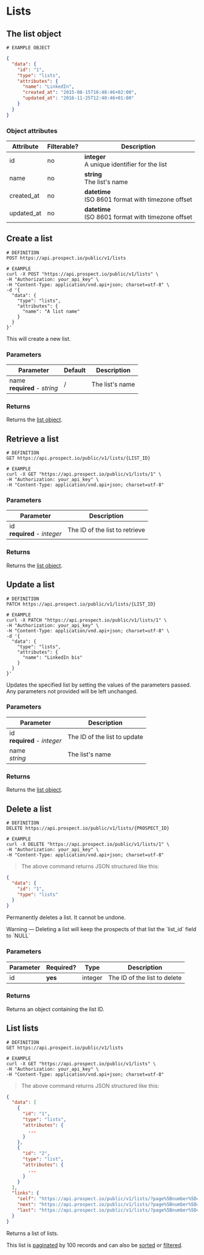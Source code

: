 # Lists
## The list object
```
# EXAMPLE OBJECT
```

```json
{
  "data": {
    "id": "1",
    "type": "lists",
    "attributes": {
      "name": "LinkedIn",
      "created_at": "2015-08-15T16:48:46+02:00",
      "updated_at": "2016-11-25T12:40:46+01:00"
    }
  }
}
```

### Object attributes
Attribute | Filterable? | Description
--------- | ----------- | -----------
id | no | **integer** <br />A unique identifier for the list
name | no | **string** <br />The list's name
created_at | no | **datetime** <br />ISO 8601 format with timezone offset
updated_at | no | **datetime** <br />ISO 8601 format with timezone offset


## Create a list
```shell
# DEFINITION
POST https://api.prospect.io/public/v1/lists

# EXAMPLE
curl -X POST "https://api.prospect.io/public/v1/lists" \
-H "Authorization: your_api_key" \
-H "Content-Type: application/vnd.api+json; charset=utf-8" \
-d '{
  "data": {
    "type": "lists",
    "attributes": {
      "name": "A list name"
    }
  }
}'
```

This will create a new list.

### Parameters
Parameter | Default | Description
--------- | ------- | ------------
name<br />**required** - *string* | / | The list's name

### Returns
Returns the [list object](#the-list-object).

## Retrieve a list
```shell
# DEFINITION
GET https://api.prospect.io/public/v1/lists/{LIST_ID}

# EXAMPLE
curl -X GET "https://api.prospect.io/public/v1/lists/1" \
-H "Authorization: your_api_key" \
-H "Content-Type: application/vnd.api+json; charset=utf-8"
```

### Parameters
Parameter | Description
--------- | -----------
id<br />**required** - *integer* | The ID of the list to retrieve

### Returns
Returns the [list object](#the-list-object).

## Update a list
```shell
# DEFINITION
PATCH https://api.prospect.io/public/v1/lists/{LIST_ID}

# EXAMPLE
curl -X PATCH "https://api.prospect.io/public/v1/lists/1" \
-H "Authorization: your_api_key" \
-H "Content-Type: application/vnd.api+json; charset=utf-8" \
-d '{
  "data": {
    "type": "lists",
    "attributes": {
      "name": "LinkedIn bis"
    }
  }
}'
```

Updates the specified list by setting the values of the parameters passed. Any parameters not provided will be left unchanged.

### Parameters
Parameter | Description
--------- | -----------
id<br />**required** - *integer* | The ID of the list to update
name<br />*string* | The list's name

### Returns
Returns the [list object](#the-list-object).

## Delete a list
```shell
# DEFINITION
DELETE https://api.prospect.io/public/v1/lists/{PROSPECT_ID}

# EXAMPLE
curl -X DELETE "https://api.prospect.io/public/v1/lists/1" \
-H "Authorization: your_api_key" \
-H "Content-Type: application/vnd.api+json; charset=utf-8"
```

> The above command returns JSON structured like this:

```json
{
  "data": {
    "id": "1",
    "type": "lists"
  }
}
```

Permanently deletes a list. It cannot be undone.

<aside class="notice">
Warning — Deleting a list will keep the prospects of that list the `list_id` field to `NULL`
</aside>

### Parameters
Parameter | Required? | Type | Description
--------- | --------- | -----| -----------
id | **yes** | integer | The ID of the list to delete

### Returns
Returns an object containing the list ID.

## List lists

```shell
# DEFINITION
GET https://api.prospect.io/public/v1/lists

# EXAMPLE
curl -X GET "https://api.prospect.io/public/v1/lists" \
-H "Authorization: your_api_key" \
-H "Content-Type: application/vnd.api+json; charset=utf-8"
```

> The above command returns JSON structured like this:

```json
{
  "data": [
    {
      "id": "1",
      "type": "lists",
      "attributes": {
        ...
      }
    },
    {
      "id": "2",
      "type": "list",
      "attributes": {
        ...
      }
    }
  ],
  "links": {
    "self": "https://api.prospect.io/public/v1/lists/?page%5Bnumber%5D=1&page%5Bsize%5D=100",
    "next": "https://api.prospect.io/public/v1/lists/?page%5Bnumber%5D=2&page%5Bsize%5D=100",
    "last": "https://api.prospect.io/public/v1/lists/?page%5Bnumber%5D=5&page%5Bsize%5D=100"
  }
}
```

Returns a list of lists.

This list is [paginated](#pagination) by 100 records and can also be [sorted](#sorting) or [filtered](#filtering).
